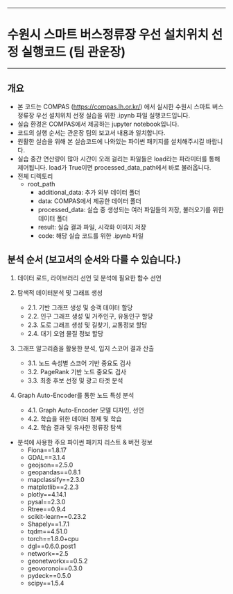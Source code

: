___

# 수원시 스마트 버스정류장 우선 설치위치 선정 실행코드 (팀 관운장)

___

## 개요
- 본 코드는 COMPAS (https://compas.lh.or.kr/) 에서 실시한 수원시 스마트 버스정류장 우선 설치위치 선정 실습을 위한 .ipynb 파일 실행코드입니다.
- 실습 환경은 COMPAS에서 제공하는 jupyter notebook입니다.
- 코드의 실행 순서는 관운장 팀의 보고서 내용과 일치합니다.
- 원활한 실습을 위해 본 실습코드에 나와있는 파이썬 패키지를 설치해주시길 바랍니다.
- 실습 중간 연산량이 많아 시간이 오래 걸리는 파일들은 load라는 파라미터를 통해 제어됩니다. load가 True이면 processed_data_path에서 바로 불러옵니다.
- 전체 디렉토리
    * root_path
        * additional_data: 추가 외부 데이터 폴더
        * data: COMPAS에서 제공한 데이터 폴더
        * processed_data: 실습 중 생성되는 여러 파일들의 저장, 불러오기를 위한 데이터 폴더
        * result: 실습 결과 파일, 시각화 이미지 저장
        * code: 해당 실습 코드를 위한 .ipynb 파일
        
## 분석 순서 (보고서의 순서와 다를 수 있습니다.)
1. 데이터 로드, 라이브러리 선언 및 분석에 필요한 함수 선언


2. 탐색적 데이터분석 및 그래프 생성
    - 2.1. 기반 그래프 생성 및 승객 데이터 할당
    - 2.2. 인구 그래프 생성 및 거주인구, 유동인구 할당
    - 2.3. 도로 그래프 생성 및 길찾기, 교통정보 할당
    - 2.4. 대기 오염 물질 정보 할당
    
    
3. 그래프 알고리즘을 활용한 분석, 입지 스코어 결과 산출
    - 3.1. 노드 속성별 스코어 기반 중요도 검사
    - 3.2. PageRank 기반 노드 중요도 검사
    - 3.3. 최종 후보 선정 및 광고 타겟 분석
    
    
4. Graph Auto-Encoder를 통한 노드 특성 분석
    - 4.1. Graph Auto-Encoder 모델 디자인, 선언
    - 4.2. 학습을 위한 데이터 정제 및 학습
    - 4.2. 학습 결과 및 유사한 정류장 탐색

- 분석에 사용한 주요 파이썬 패키지 리스트 & 버전 정보
    - Fiona==1.8.17
    - GDAL==3.1.4
    - geojson==2.5.0
    - geopandas==0.8.1
    - mapclassify==2.3.0
    - matplotlib==2.2.3
    - plotly==4.14.1
    - pysal==2.3.0
    - Rtree==0.9.4
    - scikit-learn==0.23.2
    - Shapely==1.7.1
    - tqdm==4.51.0
    - torch==1.8.0+cpu
    - dgl==0.6.0.post1
    - network==2.5
    - geonetworkx==0.5.2
    - geovoronoi==0.3.0
    - pydeck==0.5.0
    - scipy==1.5.4
